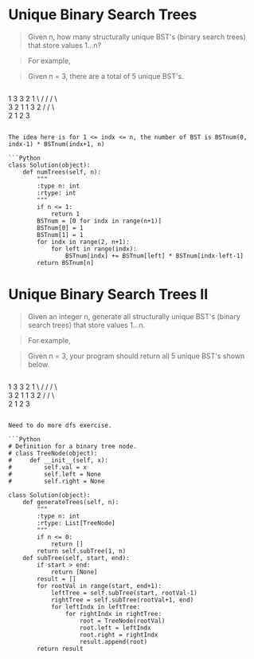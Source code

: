 # Unique Binary Search Trees

> Given n, how many structurally unique BST's (binary search trees) that store values 1...n?

> For example,

> Given n = 3, there are a total of 5 unique BST's.

> ```
   1         3     3      2      1
    \       /     /      / \      \
     3     2     1      1   3      2
    /     /       \                 \
   2     1         2                 3
```

The idea here is for 1 <= indx <= n, the number of BST is BSTnum(0, indx-1) * BSTnum(indx+1, n)

```Python
class Solution(object):
    def numTrees(self, n):
        """
        :type n: int
        :rtype: int
        """
        if n <= 1:
            return 1
        BSTnum = [0 for indx in range(n+1)]
        BSTnum[0] = 1
        BSTnum[1] = 1
        for indx in range(2, n+1):
            for left in range(indx):
                BSTnum[indx] += BSTnum[left] * BSTnum[indx-left-1]
        return BSTnum[n]
```

# Unique Binary Search Trees II

> Given an integer n, generate all structurally unique BST's (binary search trees) that store values 1...n.

> For example,

> Given n = 3, your program should return all 5 unique BST's shown below.

> ```
   1         3     3      2      1
    \       /     /      / \      \
     3     2     1      1   3      2
    /     /       \                 \
   2     1         2                 3
```

Need to do more dfs exercise.

```Python
# Definition for a binary tree node.
# class TreeNode(object):
#     def __init__(self, x):
#         self.val = x
#         self.left = None
#         self.right = None

class Solution(object):
    def generateTrees(self, n):
        """
        :type n: int
        :rtype: List[TreeNode]
        """
        if n <= 0:
            return []
        return self.subTree(1, n)
    def subTree(self, start, end):
        if start > end:
            return [None]
        result = []
        for rootVal in range(start, end+1):
            leftTree = self.subTree(start, rootVal-1)
            rightTree = self.subTree(rootVal+1, end)
            for leftIndx in leftTree:
                for rightIndx in rightTree:
                    root = TreeNode(rootVal)
                    root.left = leftIndx
                    root.right = rightIndx
                    result.append(root)
        return result
```
